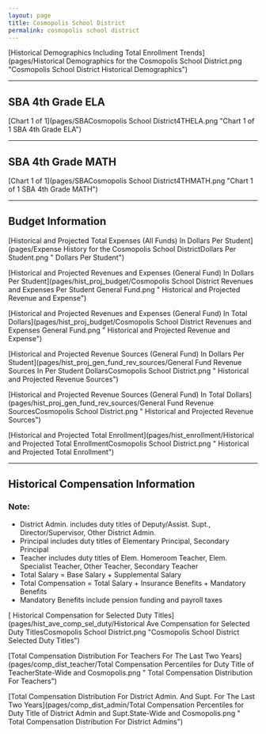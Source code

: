 ```yaml
---
layout: page
title: Cosmopolis School District
permalink: cosmopolis school district
---
```



[Historical Demographics Including Total Enrollment Trends](pages/Historical Demographics for the Cosmopolis School District.png "Cosmopolis School District Historical Demographics")

___

## SBA 4th Grade ELA

[Chart 1 of 1](pages/SBACosmopolis School District4THELA.png "Chart 1 of 1 SBA 4th Grade ELA")


___

## SBA 4th Grade MATH

[Chart 1 of 1](pages/SBACosmopolis School District4THMATH.png "Chart 1 of 1 SBA 4th Grade MATH")


___

## Budget Information

[Historical and Projected Total Expenses (All Funds) In Dollars Per Student](pages/Expense History for the Cosmopolis School DistrictDollars Per Student.png " Dollars Per Student")

[Historical and Projected Revenues and Expenses (General Fund) In Dollars Per Student](pages/hist_proj_budget/Cosmopolis School District Revenues and Expenses Per Student General Fund.png " Historical and Projected Revenue and Expense")

[Historical and Projected Revenues and Expenses (General Fund) In Total Dollars](pages/hist_proj_budget/Cosmopolis School District Revenues and Expenses General Fund.png " Historical and Projected Revenue and Expense")

[Historical and Projected Revenue Sources (General Fund) In Dollars Per Student](pages/hist_proj_gen_fund_rev_sources/General Fund Revenue Sources In Per Student DollarsCosmopolis School District.png " Historical and Projected Revenue Sources")

[Historical and Projected Revenue Sources (General Fund) In Total Dollars](pages/hist_proj_gen_fund_rev_sources/General Fund Revenue SourcesCosmopolis School District.png " Historical and Projected Revenue Sources")

[Historical and Projected Total Enrollment](pages/hist_enrollment/Historical and Projected Total EnrollmentCosmopolis School District.png " Historical and Projected Total Enrollment")


___

## Historical Compensation Information
### Note:
- District Admin. includes duty titles of Deputy/Assist. Supt., Director/Supervisor, Other District Admin.
- Principal includes duty titles of Elementary Principal, Secondary Principal
- Teacher includes duty titles of Elem. Homeroom Teacher, Elem. Specialist Teacher, Other Teacher, Secondary Teacher
- Total Salary = Base Salary + Supplemental Salary
- Total Compensation = Total Salary + Insurance Benefits + Mandatory Benefits
- Mandatory Benefits include pension funding and payroll taxes

[ Historical Compensation for Selected Duty Titles](pages/hist_ave_comp_sel_duty/Historical Ave Compensation for Selected Duty TitlesCosmopolis School District.png "Cosmopolis School District Selected Duty Titles")

[Total Compensation Distribution For Teachers For The Last Two Years](pages/comp_dist_teacher/Total Compensation Percentiles for Duty Title of TeacherState-Wide and Cosmopolis.png " Total Compensation Distribution For Teachers")

[Total Compensation Distribution For District Admin. And Supt. For The Last Two Years](pages/comp_dist_admin/Total Compensation Percentiles for Duty Title of District Admin and Supt.State-Wide and Cosmopolis.png " Total Compensation Distribution For District Admins")

